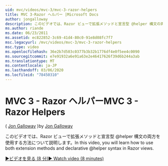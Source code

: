 ```yaml
---
uid: mvc/videos/mvc-3/mvc-3-razor-helpers
title: MVC 3-Razor ヘルパー |Microsoft Docs
author: jongalloway
description: このビデオでは、Razor ビューで拡張メソッドと宣言型 @helper 構文の両方を使用する方法について説明します。
ms.author: riande
ms.date: 06/23/2011
ms.assetid: ec822852-3c69-41d4-80c0-91e8d08fc7f7
msc.legacyurl: /mvc/videos/mvc-3/mvc-3-razor-helpers
msc.type: video
ms.openlocfilehash: 36e2b7d503c0377b3b32b1776df4e0f5ee4c0090
ms.sourcegitcommit: e7e91932a6e91a63e2e46417626f39d6b244a3ab
ms.translationtype: MT
ms.contentlocale: ja-JP
ms.lasthandoff: 03/06/2020
ms.locfileid: "78450310"
---
```

# <a name="mvc-3---razor-helpers"></a><span data-ttu-id="a34b1-103">MVC 3 - Razor ヘルパー</span><span class="sxs-lookup"><span data-stu-id="a34b1-103">MVC 3 - Razor Helpers</span></span>

<span data-ttu-id="a34b1-104">( [Jon Galloway](https://github.com/jongalloway) )</span><span class="sxs-lookup"><span data-stu-id="a34b1-104">by [Jon Galloway](https://github.com/jongalloway)</span></span>

<span data-ttu-id="a34b1-105">このビデオでは、Razor ビューで拡張メソッドと宣言型 @helper 構文の両方を使用する方法について説明します。</span><span class="sxs-lookup"><span data-stu-id="a34b1-105">In this video, you will learn how to use both extension methods and declarative @helper syntax in Razor views.</span></span>

[<span data-ttu-id="a34b1-106">&#9654;ビデオを見る (8 分)</span><span class="sxs-lookup"><span data-stu-id="a34b1-106">&#9654; Watch video (8 minutes)</span></span>](https://channel9.msdn.com/Blogs/ASP-NET-Site-Videos/mvc-3-razor-helpers)
